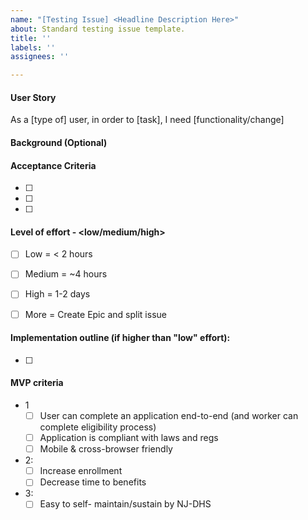 ```yaml
---
name: "[Testing Issue] <Headline Description Here>"
about: Standard testing issue template.
title: ''
labels: ''
assignees: ''

---
```


#### User Story

As a [type of] user, in order to [task], I need [functionality/change]

#### Background (Optional)


#### Acceptance Criteria

- [ ] 
- [ ] 
- [ ]

#### Level of effort - <low/medium/high>

- [ ] Low = < 2 hours
- [ ] Medium = ~4 hours
- [ ] High = 1-2 days
- [ ] More = Create Epic and split issue


#### Implementation outline (if higher than "low" effort):

- [ ] <TODO>

#### MVP criteria

- 1
  - [ ] User can complete an application end-to-end (and worker can complete eligibility process)
  - [ ] Application is compliant with laws and regs
  - [ ] Mobile & cross-browser friendly
- 2:
  - [ ] Increase enrollment
  - [ ] Decrease time to benefits
- 3:
  - [ ] Easy to self- maintain/sustain by NJ-DHS
